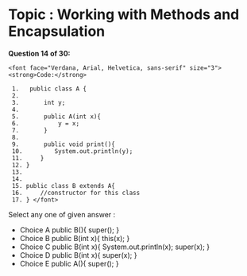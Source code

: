 Topic : Working with Methods and Encapsulation
==============================================
**Question 14 of 30:**
```
<font face="Verdana, Arial, Helvetica, sans-serif" size="3"> <strong>Code:</strong> 

 1.   public class A {
 2. 
 3.       int y;
 4. 
 5.       public A(int x){
 6.           y = x;
 7.       }
 8. 
 9.       public void print(){
 10.         System.out.println(y);
 11.     }
 12. }
 13. 
 14. 
 15. public class B extends A{
 16.     //constructor for this class
 17. } </font>
```

Select any one of given answer :
- Choice A public B(){ super(); }
- Choice B public B(int x){ this(x); }
- Choice C public B(int x){ System.out.println(x); super(x); }
- Choice D public B(int x){ super(x); }
- Choice E public A(){ super(); }

